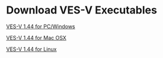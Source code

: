 # Download VES-V Executables 

<a href="https://www.dropbox.com/s/aznx4emq0lxikmk/NOAA_VES-V_v144_PC.zip?dl=0" target="_blank">VES-V 1.44 for PC/Windows</a>

<a href="https://www.dropbox.com/s/2i5harusazo8w2v/NOAA_VES-V_v144_OSX.zip?dl=0" target="_blank">VES-V 1.44 for Mac OSX</a>

<a href="https://www.dropbox.com/s/mimbw75zsxwve44/NOAA_VES-V_v144_linux.zip?dl=0" target="_blank">VES-V 1.44 for Linux</a>
